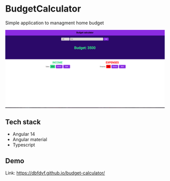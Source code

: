 # BudgetCalculator

Simple application to managment home budget

![Image](src/assets/budget.png)

## Tech stack

* Angular 14
* Angular material
* Typescript

## Demo

Link: https://dbfdvf.github.io/budget-calculator/
